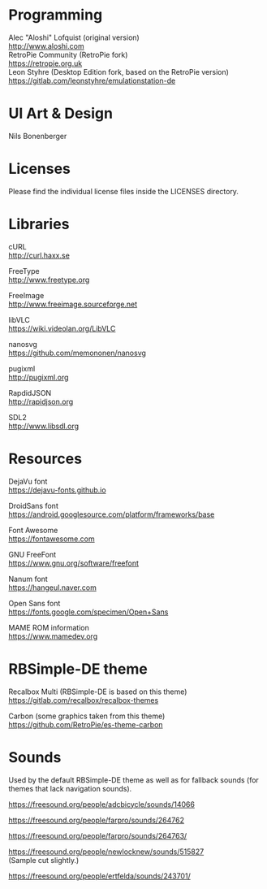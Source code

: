 Programming
===========

Alec "Aloshi" Lofquist (original version) \
http://www.aloshi.com \
RetroPie Community (RetroPie fork) \
https://retropie.org.uk \
Leon Styhre (Desktop Edition fork, based on the RetroPie version) \
https://gitlab.com/leonstyhre/emulationstation-de


UI Art & Design
===============

Nils Bonenberger


Licenses
========

Please find the individual license files inside the LICENSES directory.


Libraries
=========

cURL \
http://curl.haxx.se

FreeType \
http://www.freetype.org

FreeImage \
http://www.freeimage.sourceforge.net

libVLC \
https://wiki.videolan.org/LibVLC

nanosvg \
https://github.com/memononen/nanosvg

pugixml \
http://pugixml.org

RapdidJSON \
http://rapidjson.org

SDL2 \
http://www.libsdl.org


Resources
=========

DejaVu font \
https://dejavu-fonts.github.io

DroidSans font \
https://android.googlesource.com/platform/frameworks/base

Font Awesome \
https://fontawesome.com

GNU FreeFont \
https://www.gnu.org/software/freefont

Nanum font \
https://hangeul.naver.com

Open Sans font \
https://fonts.google.com/specimen/Open+Sans

MAME ROM information \
https://www.mamedev.org


RBSimple-DE theme
=================

Recalbox Multi (RBSimple-DE is based on this theme) \
https://gitlab.com/recalbox/recalbox-themes

Carbon (some graphics taken from this theme) \
https://github.com/RetroPie/es-theme-carbon


Sounds
======

Used by the default RBSimple-DE theme as well as for fallback sounds (for themes that lack navigation sounds).

https://freesound.org/people/adcbicycle/sounds/14066

https://freesound.org/people/farpro/sounds/264762

https://freesound.org/people/farpro/sounds/264763/

https://freesound.org/people/newlocknew/sounds/515827 \
(Sample cut slightly.)

https://freesound.org/people/ertfelda/sounds/243701/
